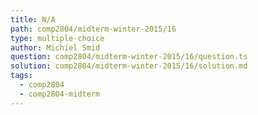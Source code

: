 ```yaml
---
title: N/A
path: comp2804/midterm-winter-2015/16
type: multiple-choice
author: Michiel Smid
question: comp2804/midterm-winter-2015/16/question.ts
solution: comp2804/midterm-winter-2015/16/solution.md
tags:
  - comp2804
  - comp2804-midterm
---
```

